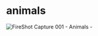 # animals

![FireShot Capture 001 - Animals - ](https://user-images.githubusercontent.com/60888517/179071225-5db8f71d-8886-4356-be78-c457cf2e1df8.png)
